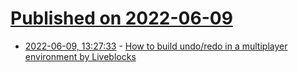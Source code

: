 # [Published on 2022-06-09](index.md)

* [2022-06-09, 13:27:33](https://news.ycombinator.com/item?id=31680876) - [How to build undo/redo in a multiplayer environment by Liveblocks](https://liveblocks.io/blog/how-to-build-undo-redo-in-a-multiplayer-environment)

